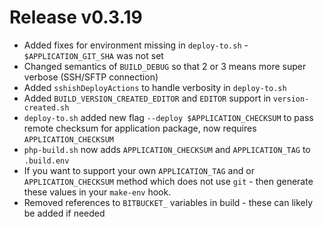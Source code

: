 # Release v0.3.19

- Added fixes for environment missing in `deploy-to.sh` - `$APPLICATION_GIT_SHA` was not set
- Changed semantics of `BUILD_DEBUG` so that 2 or 3 means more super verbose (SSH/SFTP connection)
- Added `sshishDeployActions` to handle verbosity in `deploy-to.sh`
- Added `BUILD_VERSION_CREATED_EDITOR` and `EDITOR` support in `version-created.sh`
- `deploy-to.sh` added new flag `--deploy $APPLICATION_CHECKSUM` to pass remote checksum for application package, now requires `APPLICATION_CHECKSUM`
- `php-build.sh` now adds `APPLICATION_CHECKSUM` and `APPLICATION_TAG` to `.build.env`
- If you want to support your own `APPLICATION_TAG` and or `APPLICATION_CHECKSUM` method which does not use `git` - then generate these values in your `make-env` hook.
- Removed references to `BITBUCKET_` variables in build - these can likely be added if needed
